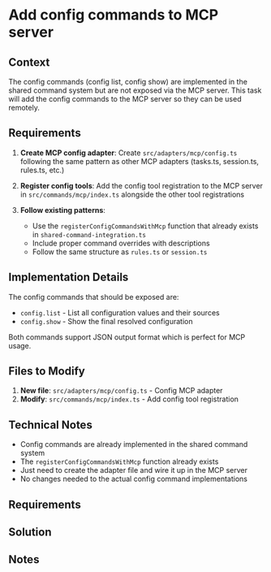 # Add config commands to MCP server

## Context

The config commands (config list, config show) are implemented in the shared command system but are not exposed via the MCP server. This task will add the config commands to the MCP server so they can be used remotely.

## Requirements

1. **Create MCP config adapter**: Create `src/adapters/mcp/config.ts` following the same pattern as other MCP adapters (tasks.ts, session.ts, rules.ts, etc.)

2. **Register config tools**: Add the config tool registration to the MCP server in `src/commands/mcp/index.ts` alongside the other tool registrations

3. **Follow existing patterns**: 
   - Use the `registerConfigCommandsWithMcp` function that already exists in `shared-command-integration.ts`
   - Include proper command overrides with descriptions
   - Follow the same structure as `rules.ts` or `session.ts`

## Implementation Details

The config commands that should be exposed are:
- `config.list` - List all configuration values and their sources
- `config.show` - Show the final resolved configuration

Both commands support JSON output format which is perfect for MCP usage.

## Files to Modify

1. **New file**: `src/adapters/mcp/config.ts` - Config MCP adapter
2. **Modify**: `src/commands/mcp/index.ts` - Add config tool registration

## Technical Notes

- Config commands are already implemented in the shared command system
- The `registerConfigCommandsWithMcp` function already exists
- Just need to create the adapter file and wire it up in the MCP server
- No changes needed to the actual config command implementations

## Requirements

## Solution

## Notes
